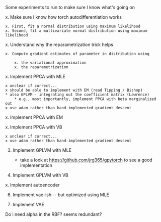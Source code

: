 Some experiments to run to make sure I know what's going on

x. Make sure I know how torch autodifferentiation works

    x. First, fit a normal distribution using maximum likelihood
    x. Second, fit a multivariate normal distribution using maximum likelihood

x. Understand why the reparametrization trick helps

    x. Compute gradient estimates of parameter in distribution using
    
        x. the variational approximation
        x. the reparametrization

x. Implement PPCA with MLE

    x unclear if correct...
    x should be able to implement with EM (read Tipping / Bishop)
    * also GPLVM - integrating out the coefficient matrix (Lawrence)
        * e.g., most importantly, implement PPCA with beta marginalized out
    x use adam rather than hand-implemented gradient descent
    
x. Implement PPCA with EM

x. Implement PPCA with VB

    x unclear if correct...
    x use adam rather than hand-implemented gradient descent

3. Implement GPLVM with MLE

    * take a look at https://github.com/jrg365/gpytorch to see a good implementation

4. Implement GPLVM with VB

x. Implement autoencoder

6. Implement vae-ish -- but optimized using MLE

7. Implement VAE

Do i need alpha in the RBF? seems redundant?
